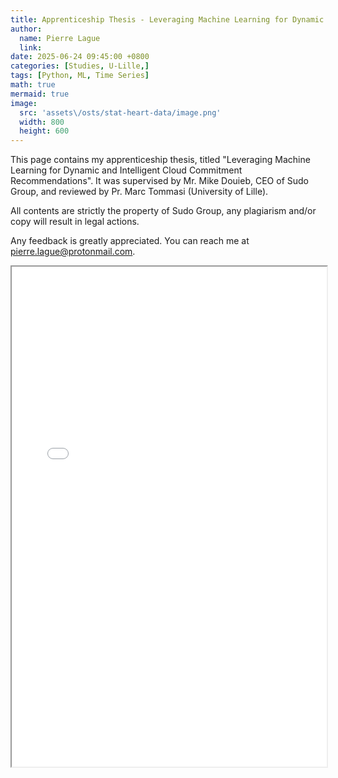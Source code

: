 ```yaml
---
title: Apprenticeship Thesis - Leveraging Machine Learning for Dynamic and Intelligent Cloud Commitment Recommendations
author:
  name: Pierre Lague
  link: 
date: 2025-06-24 09:45:00 +0800
categories: [Studies, U-Lille,]
tags: [Python, ML, Time Series]
math: true
mermaid: true
image:
  src: 'assets\/osts/stat-heart-data/image.png'
  width: 800
  height: 600
---
```


This page contains my apprenticeship thesis, titled "Leveraging Machine Learning for Dynamic and Intelligent Cloud Commitment Recommendations". It was supervised by Mr. Mike Douieb, CEO of Sudo Group, and reviewed by Pr. Marc Tommasi (University of Lille).

All contents are strictly the property of Sudo Group, any plagiarism and/or copy will result in legal actions.

Any feedback is greatly appreciated. You can reach me at pierre.lague@protonmail.com.

<html>
  <body>
    <iframe src="/assets/posts/thesis/memoire_alternance_pierre_lague.pdf" width="100%" height="800px">
    </iframe>
  </body>
</html>